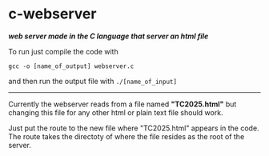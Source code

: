 # c-webserver
***web server made in the C language that server an html file***

To run just compile the code with
```
gcc -o [name_of_output] webserver.c
```
and then run the output file with ```./[name_of_input]```

---
Currently the webserver reads from a file named **"TC2025.html"** but changing this file for any other html or plain text file should work.

Just put the route to the new file where "TC2025.html" appears in the code. The route takes the directoty of where the file resides as the root of the server.
